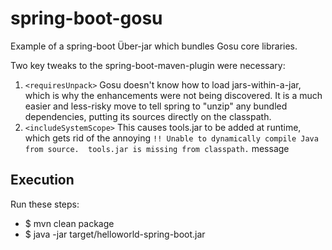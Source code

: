 # spring-boot-gosu

Example of a spring-boot Über-jar which bundles Gosu core libraries.

Two key tweaks to the spring-boot-maven-plugin were necessary:

1. `<requiresUnpack>` Gosu doesn't know how to load jars-within-a-jar, which is why the enhancements were not being discovered. It is a much easier and less-risky move to tell spring to "unzip" any bundled dependencies, putting its sources directly on the classpath.
2. `<includeSystemScope>` This causes tools.jar to be added at runtime, which gets rid of the annoying `!! Unable to dynamically compile Java from source.  tools.jar is missing from classpath.` message

## Execution
Run these steps:
* $ mvn clean package
* $ java -jar target/helloworld-spring-boot.jar